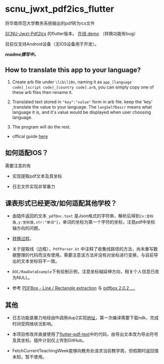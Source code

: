 # scnu_jwxt_pdf2ics_flutter

将华南师范大学教务系统输出的pdf转为ics文件

[SCNU-Jwxt-Pdf2Ics]((https://github.com/lraty-li/SCNU-Jwxt-Pdf2Ics)) 的flutter版本。 [在线 demo](https://lraty-li.github.io/) （转换功能有bug）

目前仅支持Android设备（无IOS设备用于开发）。

***readme撰写中。***

## How to translate this app to your language?

1. Create arb file under `\lib\l10n`, naming it as ```app_[language code]_[script code]_[country code].arb```, you can simply copy one of these arb files then rename it.

2. Translated text stored in ```"key":"value"``` form in arb file. keep the 'key' ,translate the value to your language. The ```langSelfDescr``` means what language it is, and it's value would be displayed when user choosing language.

3. The program will do the rest.

- offical guide [here](https://docs.flutter.dev/development/accessibility-and-localization/internationalization)  

## 如何适配IOS？

需要注意的有

- 实现提取pdf文本及其坐标

- 日志文件实现非常暴力

## 课表形式已经更改/如何适配其他学校？

- 由插件返回的文本`_pdfDoc.text` 是Json格式的字符串，解析后得到```{x:坐标值,y:坐标值,str:"单词"}```，单词的坐标为第一个字符的坐标，注意pdf中坐标轴方向的问题。

- [转换过程](https://github.com/lraty-li/SCNU-Jwxt-Pdf2Ics-flutter/blob/main/lib/Page/PdfLoadedPage.dart#L69)。

- 关于提取线（边框），`PdfParser.kt` 中注释了收集线路径的方法，尚未重写数据整理的代码而没有使用。需要注意该方法并没有对坐标进行变换，与目前导出的文本坐标将不一致。

- `DOC/RawDataExample`下有绘制示例，注意坐标轴延伸方向，相关个人信息已改为NULL。

- 参考 [PDFBox - Line / Rectangle extraction](https://stackoverflow.com/questions/55166990/pdfbox-line-rectangle-extraction) 与 [pdfbox 2.0.2 ....](https://stackoverflow.com/questions/38931422/pdfbox-2-0-2-calling-of-pagedrawer-processpage-method-caught-exceptions)

## 其他

- 日志功能是暴力地经由ffi调用dup2实现[地址](https://github.com/lraty-li/flutter_dup2)，第一次编译需要下载ndk，完成时间受网络状况影响。
- 本项目修改并直接使用了[flutter-pdf-text](https://github.com/AlessioLuciani/flutter-pdf-text)中的代码，由导出文本改为导出符号及其坐标。插件计划仅上传到GitHub。

- FetchCurrentTeachingWeek能够向教务处请求当前教学周，但假期时返回值未知，暂不使用。
